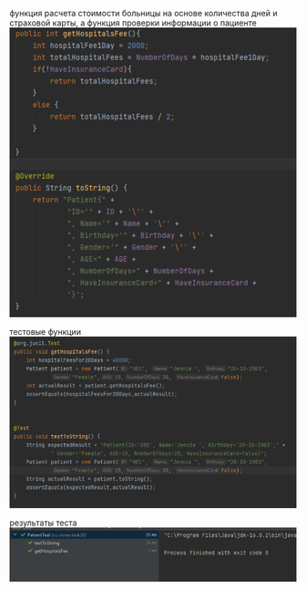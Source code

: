 функция расчета стоимости больницы на основе количества дней и страховой карты, а  функция проверки информации о пациенте
![img.png](img.png)

тестовые функции
![img_1.png](img_1.png)

результаты теста
![img_2.png](img_2.png)